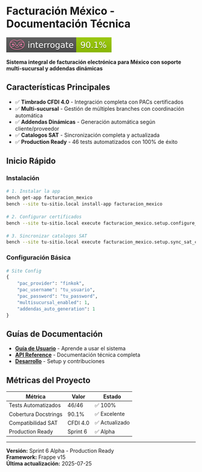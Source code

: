 # Facturación México - Documentación Técnica

![Docstring Coverage](badges/interrogate_badge.svg)

**Sistema integral de facturación electrónica para México con soporte multi-sucursal y addendas dinámicas**

## Características Principales

- ✅ **Timbrado CFDI 4.0** - Integración completa con PACs certificados
- ✅ **Multi-sucursal** - Gestión de múltiples branches con coordinación automática  
- ✅ **Addendas Dinámicas** - Generación automática según cliente/proveedor
- ✅ **Catalogos SAT** - Sincronización completa y actualizada
- ✅ **Production Ready** - 46 tests automatizados con 100% de éxito

## Inicio Rápido

### Instalación

```bash
# 1. Instalar la app
bench get-app facturacion_mexico
bench --site tu-sitio.local install-app facturacion_mexico

# 2. Configurar certificados
bench --site tu-sitio.local execute facturacion_mexico.setup.configure_certificates

# 3. Sincronizar catalogos SAT
bench --site tu-sitio.local execute facturacion_mexico.setup.sync_sat_catalogs
```

### Configuración Básica

```python
# Site Config
{
    "pac_provider": "finkok",
    "pac_username": "tu_usuario", 
    "pac_password": "tu_password",
    "multisucursal_enabled": 1,
    "addendas_auto_generation": 1
}
```

## Guías de Documentación

- **[Guía de Usuario](user-guide/index.md)** - Aprende a usar el sistema
- **[API Reference](api/index.md)** - Documentación técnica completa
- **[Desarrollo](development/index.md)** - Setup y contribuciones

## Métricas del Proyecto

| Métrica | Valor | Estado |
|---------|-------|--------|
| Tests Automatizados | 46/46 | ✅ 100% |
| Cobertura Docstrings | 90.1% | ✅ Excelente |
| Compatibilidad SAT | CFDI 4.0 | ✅ Actualizado |
| Production Ready | Sprint 6 | ✅ Alpha |

---

**Versión:** Sprint 6 Alpha - Production Ready  
**Framework:** Frappe v15  
**Última actualización:** 2025-07-25